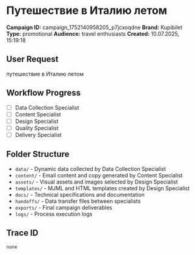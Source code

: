 # Путешествие в Италию летом

**Campaign ID:** campaign_1752140958205_p7jcxoqdne
**Brand:** Kupibilet
**Type:** promotional
**Audience:** travel enthusiasts
**Created:** 10.07.2025, 15:19:18

## User Request
путешествие в Италию летом

## Workflow Progress
- [ ] Data Collection Specialist
- [ ] Content Specialist  
- [ ] Design Specialist
- [ ] Quality Specialist
- [ ] Delivery Specialist

## Folder Structure

- `data/` - Dynamic data collected by Data Collection Specialist
- `content/` - Email content and copy generated by Content Specialist
- `assets/` - Visual assets and images selected by Design Specialist
- `templates/` - MJML and HTML templates created by Design Specialist
- `docs/` - Technical specifications and documentation
- `handoffs/` - Data transfer files between specialists
- `exports/` - Final campaign deliverables
- `logs/` - Process execution logs

## Trace ID
`none`
